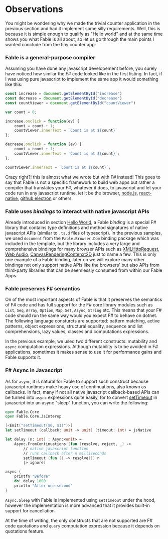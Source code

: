 # Observations 

You might be wondering why we made the trivial counter application in the previous section and had it implement some silly requirements. Well, this is because it is simple enough to qualify as "Hello world" and at the same time shows you what Fable is all about, so let us go through the main points I wanted conclude from the tiny counter app:

### Fable is a general-purpose compiler 

Assuming you have done any javascript developement before, you surely have noticed how similar the F# code looked like in the first listing. In fact, if I was using pure javascript to implement the same app it would something like this: 
```js
const increase = document.getElementById("increase")
const decrease = document.getElementById("decrease")
const countViewer = document.getElementById("countViewer")

var count = 0;

increase.onclick = function(ev) {
    count = count + 1;
    countViewer.innerText = `Count is at ${count}`
};

decrease.onclick = function (ev) {
    count = count + 1;
    countViewer.innerText = `Count is at ${count}`;
};

countViewer.innerText = `Count is at ${count}`;
```
Crazy right?! this is almost what we wrote but with F# instead! This goes to say that Fable is not a specific framework to build web apps but rather a compiler that translates your F#, whatever it does, to javascript and let your code run in any javascript runtime, let it be the browser, [node.js](https://nodejs.org/en/), [react-native](http://facebook.github.io/react-native/), [github electron](https://electronjs.org/) or others. 

### Fable uses *bindings* to interact with native javascript APIs

Already introduced in section [Hello World](/chapters/fable/hello-world), a Fable *binding* is a special F# library that contains type definitions and method signatures of native javascript APIs (similar to `.ts.d` files of typescript). In the previous samples, we used `document` from the `Fable.Browser.Dom` binding package which was included in the template, but the library includes a very large and comprehensive bindings for many browser APIs such as [XMLHttpRequest](https://developer.mozilla.org/en-US/docs/Web/API/XMLHttpRequest), [Web Audio](https://developer.mozilla.org/en-US/docs/Web/API/Web_Audio_API), [CanvasRenderingContenxt2D](https://developer.mozilla.org/en-US/docs/Web/API/CanvasRenderingContext2D) just to name a few. This is only one example of a Fable binding, later on we will explore many other bindings not only support native APIs like the browsers' but also APIs from third-party libraries that can be seemlessly consumed from within our Fable Apps. 

### Fable preserves F# semantics
On of the most important aspects of Fable is that it preserves the semantics of F# code and has full support for the F# core library modules such as `List`, `Seq`, `Array`, `Option`, `Map`, `Set`, `Async`, `String` etc. This means that your F# code should run the same way would you expect F# to behave on dotnet. The following language consturcts are supported: pattern matching, active patterns, object expressions, structural equality, sequence and list comprehensions, lazy values, classes and computations expressions.

In the previous example, we used two different constructs: mutability and `async` computation expressions. Although mutability is to be avoided in F# applications, sometimes it makes sense to use it for performance gains and Fable supports it. 

### F# Async in Javascript

As for `async`, it is natural for Fable to support such construct because javascript runtimes make heavy use of continuations, also known as callbacks. In fact, many if not all native javascript callback-based APIs can be turned into `async` expressions quite easily, for to convert [setTimeout]() in javascript into an async "sleep" function, you can write the following:

```fsharp
open Fable.Core
open Fable.Core.JsInterop

[<Emit("setTimeout($0, $1)")>]
let setTimeout (callback: unit -> unit) (timeout: int) = jsNative

let delay (n: int) : Async<unit> = 
    Async.FromContinuations (fun (resolve, reject, _) -> 
        // native javascript function
        // runs callback after n milliseconds
        setTimeout (fun () -> resolve()) n
        |> ignore)

async {
    printfn "Before"
    do! delay 1000
    printfn "After one second"
}
```   

<note type="info">

`Async.Sleep` with Fable is implemented using `setTimeout` under the hood, however the implementation is more advanced that it provides built-in support for cancellation 

</note>


At the time of writing, the only constructs that are not supported are F# code quotations and `query` computation expression because it depends on quotations feature.
